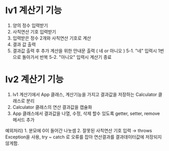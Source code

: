 # lv1 계산기 기능
1. 양의 정수 입력받기
2. 사칙연산 기호 입력받기
3. 입력받은 정수 2개와 사칙연산 기호로 계산
4. 결과 값 출력
5. 결과값 출력 후 추가 계산을 위한 안내문 출력 ( 네 or 아니오 )
  5-1. "네" 입력시 1번으로 돌아가서 반복
  5-2. "아니오" 입력시 계산기 종료


# lv2 계산기 기능
1. lv1 계산기에서 App 클래스, 계산기능을 가지고 결과값을 저장하는 Calculator 클래스로 분리
2. Calculator 클래스의 연산 결과값을 캡슐화
3. App 클래스에서 결과값을 나열, 수정, 삭제 할수 있도록 getter, setter, remove 메서드 추가

예외처리) 1. 분모에 0이 들어간 나눗셈 2. 잘못된 사칙연산 기호 입력
        → throws Exception을 사용, try ~ catch 로 오류를 잡아 연산결과를 결과데이터값에 저장되지 않게함.
